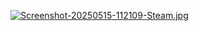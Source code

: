 [![Screenshot-20250515-112109-Steam.jpg](https://i.postimg.cc/wxWnVQFp/Screenshot-20250515-112109-Steam.jpg)](https://postimg.cc/SjMZQ8wT)